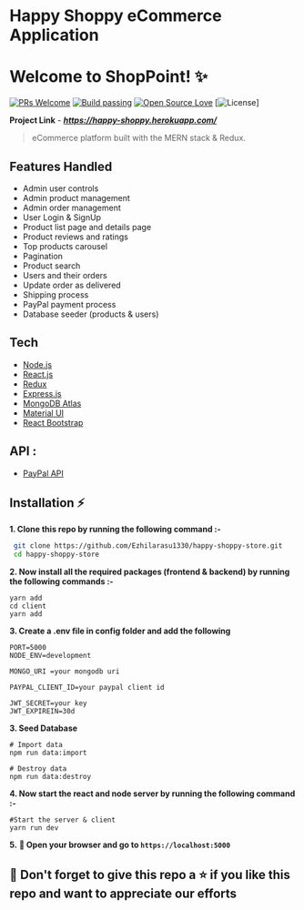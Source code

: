 # Happy Shoppy eCommerce Application

# Welcome to ShopPoint! ✨

[![PRs Welcome](https://img.shields.io/badge/PRs-welcome-brightgreen.svg?style=flat-square)](https://happy-shoppy.herokuapp.com/)&nbsp;[![Build passing](https://img.shields.io/badge/Build-Passing-brightgreen.svg?style=flat-square)](https://happy-shoppy.herokuapp.com/)&nbsp;[![Open Source Love](https://badges.frapsoft.com/os/v1/open-source.svg?v=102)](https://foodeazy.herokuapp.com/)&nbsp;[![License](https://img.shields.io/badge/license-MIT-brightgreen)]

**Project Link** - ***https://happy-shoppy.herokuapp.com/***

> eCommerce platform built with the MERN stack & Redux.

## Features Handled

- Admin user controls
- Admin product management
- Admin order management
- User Login & SignUp
- Product list page and details page
- Product reviews and ratings
- Top products carousel
- Pagination
- Product search
- Users and their orders
- Update order as delivered
- Shipping process
- PayPal payment process
- Database seeder (products & users)

## Tech

- [Node.js](https://nodejs.org/en/)
- [React.js](https://reactjs.org/)
- [Redux](https://redux.js.org/)
- [Express.js](https://expressjs.com/)
- [MongoDB Atlas](https://www.mongodb.com/cloud/atlas)
- [Material UI](https://material-ui.com/)
- [React Bootstrap](https://react-bootstrap.github.io/)

## API :

- [PayPal API](https://developer.paypal.com/)

## Installation :zap:

**1. Clone this repo by running the following command :-**

```bash
 git clone https://github.com/Ezhilarasu1330/happy-shoppy-store.git
 cd happy-shoppy-store
```

**2. Now install all the required packages (frontend & backend) by running the following commands :-**

```
yarn add
cd client
yarn add
```

**3. Create a .env file in config folder and add the following**

```
PORT=5000
NODE_ENV=development

MONGO_URI =your mongodb uri

PAYPAL_CLIENT_ID=your paypal client id

JWT_SECRET=your key
JWT_EXPIREIN=30d

```

**3. Seed Database**

```
# Import data
npm run data:import

# Destroy data
npm run data:destroy
```

**4. Now start the react and node server by running the following command :-**

```
#Start the server & client
yarn run dev
```

**5.** **🎉 Open your browser and go to `https://localhost:5000`**

## 🤩 Don't forget to give this repo a ⭐ if you like this repo and want to appreciate our efforts
